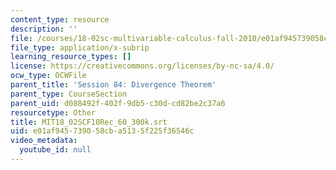 ```yaml
---
content_type: resource
description: ''
file: /courses/18-02sc-multivariable-calculus-fall-2010/e01af945739058cba5135f225f36546c_MIT18_02SCF10Rec_60_300k.vtt
file_type: application/x-subrip
learning_resource_types: []
license: https://creativecommons.org/licenses/by-nc-sa/4.0/
ocw_type: OCWFile
parent_title: 'Session 84: Divergence Theorem'
parent_type: CourseSection
parent_uid: d088492f-402f-9db5-c30d-cd82be2c37a6
resourcetype: Other
title: MIT18_02SCF10Rec_60_300k.srt
uid: e01af945-7390-58cb-a513-5f225f36546c
video_metadata:
  youtube_id: null
---
```

